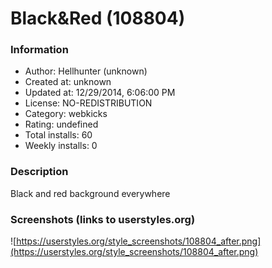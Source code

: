 # Black&Red (108804)

### Information
- Author: Hellhunter (unknown)
- Created at: unknown
- Updated at: 12/29/2014, 6:06:00 PM
- License: NO-REDISTRIBUTION
- Category: webkicks
- Rating: undefined
- Total installs: 60
- Weekly installs: 0


### Description
Black and red background everywhere


### Screenshots (links to userstyles.org)
![https://userstyles.org/style_screenshots/108804_after.png](https://userstyles.org/style_screenshots/108804_after.png)


